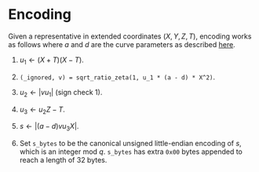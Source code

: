 # Encoding

Given a representative in extended coordinates $(X,Y,Z,T)$, encoding works as follows where $a$ and $d$ are the curve parameters as described [here](../decaf377.md#curve-parameters).

1. $u_1 \gets (X+T)(X-T)$.

2. `(_ignored, v) = sqrt_ratio_zeta(1, u_1 * (a - d) * X^2)`.

3. $u_2 \gets |v u_1|$ (sign check 1).

4. $u_3 \gets u_2 Z - T$.

5. $s \gets |(a-d) v u_3 X|$.

6. Set `s_bytes` to be the canonical unsigned little-endian encoding of $s$, which is an integer mod $q$. `s_bytes` has extra `0x00` bytes appended to reach a length of 32 bytes.
